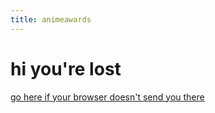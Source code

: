 ```yaml
---
title: animeawards
---
```


# hi you're lost

[go here if your browser doesn't send you there](https://r-anime.github.io/animeawards/)
